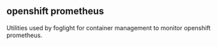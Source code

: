 ## openshift prometheus ##
Utilities used by foglight for container management to monitor openshift prometheus.